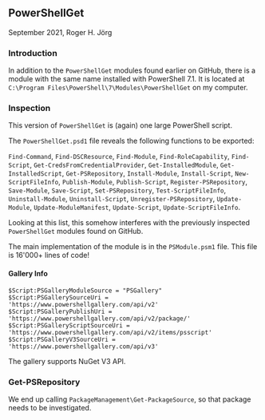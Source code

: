 ## PowerShellGet

September 2021, Roger H. Jörg

### Introduction

In addition to the ```PowerShellGet``` modules found earlier on GitHub, there is a module with the same name
installed with PowerShell 7.1. It is located at ```C:\Program Files\PowerShell\7\Modules\PowerShellGet``` on my
computer.

### Inspection

This version of ```PowerShellGet``` is (again) one large PowerShell script.

The ```PowerShellGet.psd1``` file reveals the following functions to be exported:

```Find-Command```, ```Find-DSCResource```, ```Find-Module```, ```Find-RoleCapability```, ```Find-Script```, ```Get-CredsFromCredentialProvider```,
```Get-InstalledModule```, ```Get-InstalledScript```, ```Get-PSRepository```, ```Install-Module```, ```Install-Script```,
```New-ScriptFileInfo```, ```Publish-Module```, ```Publish-Script```, ```Register-PSRepository```, ```Save-Module```, ```Save-Script```,
```Set-PSRepository```, ```Test-ScriptFileInfo```, ```Uninstall-Module```, ```Uninstall-Script```, ```Unregister-PSRepository```,
```Update-Module```, ```Update-ModuleManifest```, ```Update-Script```, ```Update-ScriptFileInfo```.

Looking at this list, this somehow interferes with the previously inspected ```PowerShellGet``` modules found on GitHub.

The main implementation of the module is in the ```PSModule.psm1``` file. This file is 16'000+ lines of code!

#### Gallery Info

```powerhell
$Script:PSGalleryModuleSource = "PSGallery"
$Script:PSGallerySourceUri = 'https://www.powershellgallery.com/api/v2'
$Script:PSGalleryPublishUri = 'https://www.powershellgallery.com/api/v2/package/'
$Script:PSGalleryScriptSourceUri = 'https://www.powershellgallery.com/api/v2/items/psscript'
$Script:PSGalleryV3SourceUri = 'https://www.powershellgallery.com/api/v3'
```

The gallery supports NuGet V3 API.

### Get-PSRepository

We end up calling ```PackageManagement\Get-PackageSource```, so that package needs to be investigated.

